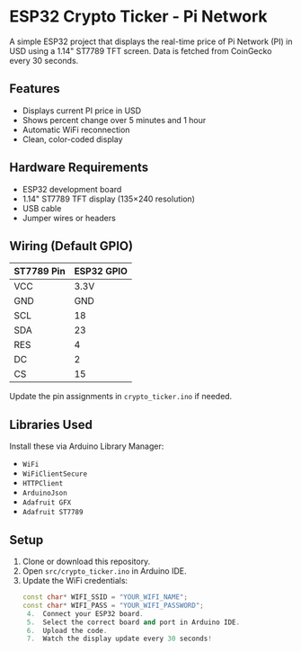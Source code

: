 # ESP32 Crypto Ticker - Pi Network

A simple ESP32 project that displays the real-time price of Pi Network (PI) in USD using a 1.14" ST7789 TFT screen. Data is fetched from CoinGecko every 30 seconds.

## Features
- Displays current PI price in USD
- Shows percent change over 5 minutes and 1 hour
- Automatic WiFi reconnection
- Clean, color-coded display

## Hardware Requirements
- ESP32 development board
- 1.14" ST7789 TFT display (135×240 resolution)
- USB cable
- Jumper wires or headers

## Wiring (Default GPIO)

| ST7789 Pin | ESP32 GPIO |
|------------|------------|
| VCC        | 3.3V       |
| GND        | GND        |
| SCL        | 18         |
| SDA        | 23         |
| RES        | 4          |
| DC         | 2          |
| CS         | 15         |

Update the pin assignments in `crypto_ticker.ino` if needed.

## Libraries Used
Install these via Arduino Library Manager:
- `WiFi`
- `WiFiClientSecure`
- `HTTPClient`
- `ArduinoJson`
- `Adafruit GFX`
- `Adafruit ST7789`

## Setup
1. Clone or download this repository.
2. Open `src/crypto_ticker.ino` in Arduino IDE.
3. Update the WiFi credentials:
   ```cpp
   const char* WIFI_SSID = "YOUR_WIFI_NAME";
   const char* WIFI_PASS = "YOUR_WIFI_PASSWORD";
   	4.	Connect your ESP32 board.
	5.	Select the correct board and port in Arduino IDE.
	6.	Upload the code.
	7.	Watch the display update every 30 seconds!
